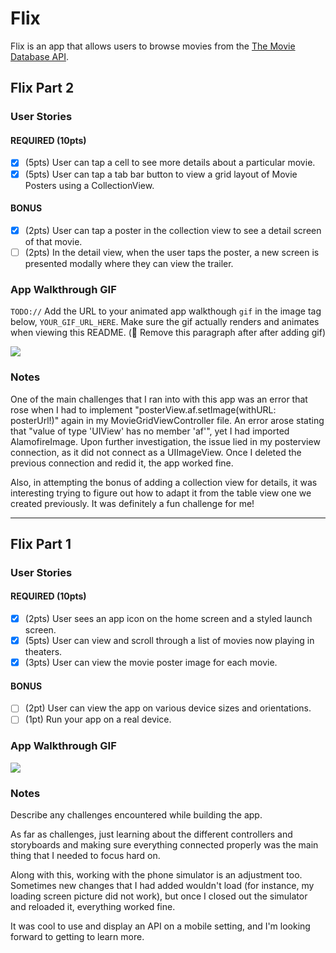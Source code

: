 # Flix

Flix is an app that allows users to browse movies from the [The Movie Database API](http://docs.themoviedb.apiary.io/#).

## Flix Part 2

### User Stories

#### REQUIRED (10pts)
- [x] (5pts) User can tap a cell to see more details about a particular movie.
- [x] (5pts) User can tap a tab bar button to view a grid layout of Movie Posters using a CollectionView.

#### BONUS
- [x] (2pts) User can tap a poster in the collection view to see a detail screen of that movie.
- [ ] (2pts) In the detail view, when the user taps the poster, a new screen is presented modally where they can view the trailer.

### App Walkthrough GIF
`TODO://` Add the URL to your animated app walkthough `gif` in the image tag below, `YOUR_GIF_URL_HERE`. Make sure the gif actually renders and animates when viewing this README. (🚫 Remove this paragraph after after adding gif)

![](https://i.imgur.com/nxRyHCG.gif)

### Notes
One of the main challenges that I ran into with this app was an error that rose when I had to implement "posterView.af.setImage(withURL: posterUrl!)" again in my MovieGridViewController file. An error arose stating that "value of type 'UIView' has no member 'af'", yet I had imported AlamofireImage. Upon further investigation, the issue lied in my posterview connection, as it did not connect as a UIImageView. Once I deleted the previous connection and redid it, the app worked fine.

Also, in attempting the bonus of adding a collection view for details, it was interesting trying to figure out how to adapt it from the table view one we created previously. It was definitely a fun challenge for me!

---

## Flix Part 1

### User Stories

#### REQUIRED (10pts)
- [x] (2pts) User sees an app icon on the home screen and a styled launch screen.
- [x] (5pts) User can view and scroll through a list of movies now playing in theaters.
- [x] (3pts) User can view the movie poster image for each movie.

#### BONUS
- [ ] (2pt) User can view the app on various device sizes and orientations.
- [ ] (1pt) Run your app on a real device.

### App Walkthrough GIF

![](https://i.imgur.com/f8yYQxz.gif)

### Notes
Describe any challenges encountered while building the app.

As far as challenges, just learning about the different controllers and storyboards and making sure everything connected properly was the main thing that I needed to focus hard on.

Along with this, working with the phone simulator is an adjustment too. Sometimes new changes that I had added wouldn't load (for instance, my loading screen picture did not work), but once I closed out the simulator and reloaded it, everything worked fine. 

It was cool to use and display an API on a mobile setting, and I'm looking forward to getting to learn more.
